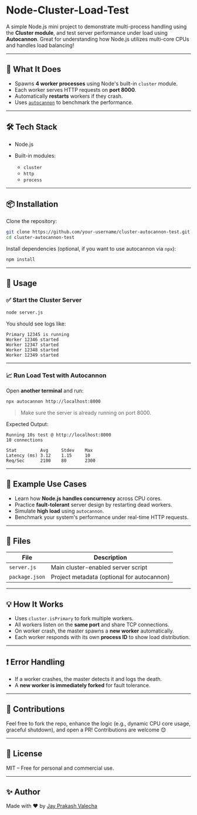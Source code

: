 # Node-Cluster-Load-Test


A simple Node.js mini project to demonstrate multi-process handling using the **Cluster module**, and test server performance under load using **Autocannon**. Great for understanding how Node.js utilizes multi-core CPUs and handles load balancing!

---

## 🧠 What It Does

* Spawns **4 worker processes** using Node's built-in `cluster` module.
* Each worker serves HTTP requests on **port 8000**.
* Automatically **restarts** workers if they crash.
* Uses [`autocannon`](https://github.com/mcollina/autocannon) to benchmark the performance.

---

## 🛠️ Tech Stack

* Node.js
* Built-in modules:

  * `cluster`
  * `http`
  * `process`

---

## 📦 Installation

Clone the repository:

```bash
git clone https://github.com/your-username/cluster-autocannon-test.git
cd cluster-autocannon-test
```

Install dependencies (optional, if you want to use autocannon via `npx`):

```bash
npm install
```

---

## 🚀 Usage

### ✅ Start the Cluster Server

```bash
node server.js
```

You should see logs like:

```
Primary 12345 is running
Worker 12346 started
Worker 12347 started
Worker 12348 started
Worker 12349 started
```

---

### 📈 Run Load Test with Autocannon

Open **another terminal** and run:

```bash
npx autocannon http://localhost:8000
```

> Make sure the server is already running on port 8000.

Expected Output:

```
Running 10s test @ http://localhost:8000
10 connections

Stat         Avg     Stdev    Max
Latency (ms) 3.12    1.15     10
Req/Sec      2100    80       2300
```

---

## 🧪 Example Use Cases

* Learn how **Node.js handles concurrency** across CPU cores.
* Practice **fault-tolerant** server design by restarting dead workers.
* Simulate **high load** using `autocannon`.
* Benchmark your system's performance under real-time HTTP requests.

---

## 📁 Files

| File           | Description                                |
| -------------- | ------------------------------------------ |
| `server.js`    | Main cluster-enabled server script         |
| `package.json` | Project metadata (optional for autocannon) |

---

## 💡 How It Works

* Uses `cluster.isPrimary` to fork multiple workers.
* All workers listen on the **same port** and share TCP connections.
* On worker crash, the master spawns a **new worker** automatically.
* Each worker responds with its own **process ID** to show load distribution.

---

## ❗ Error Handling

* If a worker crashes, the master detects it and logs the death.
* A **new worker is immediately forked** for fault tolerance.

---

## 🙌 Contributions

Feel free to fork the repo, enhance the logic (e.g., dynamic CPU core usage, graceful shutdown), and open a PR! Contributions are welcome 😊

---

## 📄 License

MIT – Free for personal and commercial use.

---

## ✨ Author

Made with ❤️ by [Jay Prakash Valecha](https://github.com/JPV2207)
